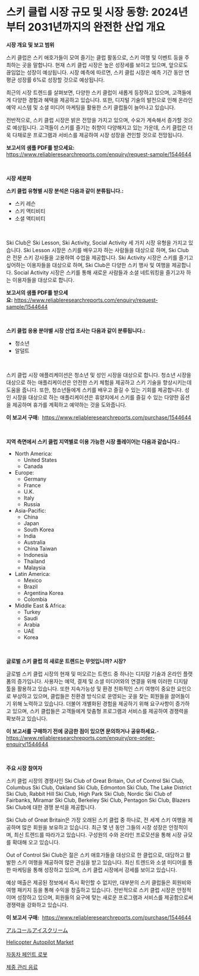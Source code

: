 <p><h1>스키 클럽 시장 규모 및 시장 동향: 2024년부터 2031년까지의 완전한 산업 개요</h1></p><p><strong>시장 개요 및 보고 범위</strong></p>
<p><p>스키 클럽은 스키 애호가들이 모여 즐기는 클럽 활동으로, 스키 여행 및 이벤트 등을 주최하는 곳을 말합니다. 현재 스키 클럽 시장은 높은 성장세를 보이고 있으며, 앞으로도 끊임없는 성장이 예상됩니다. 시장 예측에 따르면, 스키 클럽 시장은 예측 기간 동안 연평균 성장률 6%로 성장할 것으로 예상됩니다. </p><p>최근의 시장 트렌드를 살펴보면, 다양한 스키 클럽이 새롭게 등장하고 있으며, 고객들에게 다양한 경험과 혜택을 제공하고 있습니다. 또한, 디지털 기술의 발전으로 인해 온라인 예약 시스템 및 소셜 미디어 마케팅을 활용한 스키 클럽들이 늘어나고 있습니다.</p><p>전반적으로, 스키 클럽 시장은 밝은 전망을 가지고 있으며, 수요가 계속해서 증가할 것으로 예상됩니다. 고객들이 스키를 즐기는 취향이 다양해지고 있는 가운데, 스키 클럽은 더욱 다채로운 프로그램과 서비스를 제공하여 시장 성장을 견인할 것으로 전망됩니다.</p></p>
<p><strong>보고서의 샘플 PDF를 받으세요:</strong> <a href="https://www.reliableresearchreports.com/enquiry/request-sample/1544644">https://www.reliableresearchreports.com/enquiry/request-sample/1544644</a></p>
<p>&nbsp;</p>
<p><strong>시장 세분화</strong></p>
<p><strong>스키 클럽 유형별 시장 분석은 다음과 같이 분류됩니다.:</strong></p>
<p><ul><li>스키 레슨</li><li>스키 액티비티</li><li>소셜 액티비티</li></ul></p>
<p>&nbsp;</p>
<p><p>Ski Club은 Ski Lesson, Ski Activity, Social Activity 세 가지 시장 유형을 가지고 있습니다. Ski Lesson 시장은 스키를 배우고자 하는 사람들을 대상으로 하며, Ski Club은 전문 스키 강사들을 고용하여 수업을 제공합니다. Ski Activity 시장은 스키를 즐기고 싶어하는 이용자들을 대상으로 하며, Ski Club은 다양한 스키 행사 및 여행을 제공합니다. Social Activity 시장은 스키를 통해 새로운 사람들과 소셜 네트워킹을 즐기고자 하는 이용자들을 대상으로 합니다.</p></p>
<p><strong>보고서의 샘플 PDF를 받으세요:</strong>&nbsp;<a href="https://www.reliableresearchreports.com/enquiry/request-sample/1544644">https://www.reliableresearchreports.com/enquiry/request-sample/1544644</a></p>
<p>&nbsp;</p>
<p><strong> 스키 클럽 응용 분야별 시장 산업 조사는 다음과 같이 분류됩니다.:</strong></p>
<p><ul><li>청소년</li><li>알덜트</li></ul></p>
<p>&nbsp;</p>
<p><p>스키 클럽 시장 애플리케이션은 청소년 및 성인 시장을 대상으로 합니다. 청소년 시장을 대상으로 하는 애플리케이션은 안전한 스키 체험을 제공하고 스키 기술을 향상시키는데 도움을 줍니다. 또한, 청소년들에게 스키를 배우고 즐길 수 있는 기회를 제공합니다. 성인 시장을 대상으로 하는 애플리케이션은 휴양지에서 스키를 즐길 수 있는 다양한 옵션을 제공하며 휴가를 계획하고 예약하는 것을 도와줍니다.</p></p>
<p><strong>이 보고서 구매:</strong>&nbsp; <a href="https://www.reliableresearchreports.com/purchase/1544644">https://www.reliableresearchreports.com/purchase/1544644</a></p>
<p>&nbsp;</p>
<p><strong>지역 측면에서 스키 클럽 지역별로 이용 가능한 시장 플레이어는 다음과 같습니다.:</strong></p>
<p><ul>
    <li>
        North America:
        <ul>
            <li>United States</li>
            <li>Canada</li>
        </ul>
    </li>
    <li>
        Europe:
        <ul>
            <li>Germany</li>
            <li>France</li>
            <li>U.K.</li>
            <li>Italy</li>
            <li>Russia</li>
        </ul>
    </li>
    <li>
        Asia-Pacific:
        <ul>
            <li>China</li>
            <li>Japan</li>
            <li>South Korea</li>
            <li>India</li>
            <li>Australia</li>
            <li>China Taiwan</li>
            <li>Indonesia</li>
            <li>Thailand</li>
            <li>Malaysia</li>
        </ul>
    </li>
    <li>
        Latin America:
        <ul>
            <li>Mexico</li>
            <li>Brazil</li>
            <li>Argentina Korea</li>
            <li>Colombia</li>
        </ul>
    </li>
    <li>
        Middle East & Africa:
        <ul>
            <li>Turkey</li>
            <li>Saudi</li>
            <li>Arabia</li>
            <li>UAE</li>
            <li>Korea</li>
        </ul>
    </li>
    </ul></p>
<p>&nbsp;</p>
<p><strong>글로벌 스키 클럽 의 새로운 트렌드는 무엇입니까? 시장?</strong></p>
<p><p>글로벌 스키 클럽 시장의 현재 및 떠오르는 트렌드 중 하나는 디지턈 기술과 온라인 플랫폼의 증가입니다. 사용자는 예약, 결제 및 소셜 미디어와의 연결을 위해 이러한 디지턈 툴을 활용하고 있습니다. 또한 지속가능성 및 환경 친화적인 스키 여행이 중요한 요인으로 부상하고 있으며, 클럽들은 친환경 방식으로 운영되는 곳을 찾는 회원들을 끌어들이기 위해 노력하고 있습니다. 더불어 개별화된 경험을 제공하기 위해 요구사항이 증가하고 있으며, 스키 클럽들은 고객들에게 맞춤형 프로그램과 서비스를 제공하여 경쟁력을 확보하고 있습니다.</p></p>
<p><strong>이 보고서를 구매하기 전에 궁금한 점이 있으면 문의하거나 공유하세요.</strong>- <a href="https://www.reliableresearchreports.com/enquiry/pre-order-enquiry/1544644">https://www.reliableresearchreports.com/enquiry/pre-order-enquiry/1544644</a></p>
<p>&nbsp;</p>
<p><strong>주요 시장 참여자</strong></p>
<p><p>스키 클럽 시장의 경쟁사인 Ski Club of Great Britain, Out of Control Ski Club, Columbus Ski Club, Oakland Ski Club, Edmonton Ski Club, The Lake District Ski Club, Rabbit Hill Ski Club, High Park Ski Club, Nordic Ski Club of Fairbanks, Miramar Ski Club, Berkeley Ski Club, Pentagon Ski Club, Blazers Ski Club에 대한 경쟁 분석을 제공합니다.</p><p>Ski Club of Great Britain은 가장 오래된 스키 클럽 중 하나로, 전 세계 스키 여행을 제공하며 많은 회원을 보유하고 있습니다. 최근 몇 년 동안 그들의 시장 성장은 안정적이며, 최신 트렌드를 따라가고 있습니다. 구성원의 수와 온라인 프로모션을 통해 시장 규모를 확대해 오고 있습니다.</p><p>Out of Control Ski Club은 젊은 스키 애호가들을 대상으로 한 클럽으로, 대담하고 활발한 스키 여행을 제공하여 많은 관심을 받고 있습니다. 최신 트렌드와 소셜 미디어를 통한 마케팅을 통해 성장하고 있으며, 스키 클럽 시장에서 강세를 보이고 있습니다.</p><p>예상 매출은 제공된 정보에서 즉시 확인할 수 없지만, 대부분의 스키 클럽들은 회원비와 여행 패키지 등을 통해 수익을 창출하고 있습니다. 전반적으로 스키 클럽 시장은 안정적이며 성장하고 있으며, 회원들의 요구에 맞는 새로운 프로그램과 서비스를 제공함으로써 경쟁력을 강화하고 있습니다.</p></p>
<p><strong>이 보고서 구매:</strong>&nbsp;&nbsp;<a href="https://www.reliableresearchreports.com/purchase/1544644">https://www.reliableresearchreports.com/purchase/1544644</a></p>
<p><p><a href="https://medium.com/@jonathanforsyth44/%E3%82%A2%E3%83%AB%E3%82%B3%E3%83%BC%E3%83%AB%E5%90%AB%E6%9C%89%E3%82%A2%E3%82%A4%E3%82%B9%E3%82%AF%E3%83%AA%E3%83%BC%E3%83%A0%E5%B8%82%E5%A0%B4-%E5%B8%82%E5%A0%B4cagr-%E5%B8%82%E5%A0%B4%E3%83%88%E3%83%AC%E3%83%B3%E3%83%89-%E6%88%90%E9%95%B7%E6%88%A6%E7%95%A5%E3%81%AB%E9%96%A2%E3%81%99%E3%82%8B%E6%B4%9E%E5%AF%9F-5eb392884478">アルコールアイスクリーム</a></p><p><a href="https://github.com/Chiragrp22/Market-Research-Report-List-4/blob/main/helicopter-autopilot-market.md">Helicopter Autopilot Market</a></p><p><a href="https://medium.com/@leigh.tymms/%EC%9E%90%EB%8F%99%EC%B0%A8-%EB%8F%84%EC%9E%A5-%EB%A1%9C%EB%B4%87-%EC%8B%9C%EC%9E%A5-%EC%8B%9C%EC%9E%A5-%EC%A0%90%EC%9C%A0%EC%9C%A8-%EC%8B%9C%EC%9E%A5-%ED%8A%B8%EB%A0%8C%EB%93%9C-%EB%B0%8F-%EB%AF%B8%EB%9E%98-%EC%84%B1%EC%9E%A5-%ED%83%90%EC%83%89-2d39c370f5b2">자동차 페인트 로봇</a></p><p><a href="https://medium.com/@abelusikowski95672023/%EC%B2%B4%EC%A4%91-%EA%B4%80%EB%A6%AC-%EC%9D%8C%EB%A3%8C-%EC%8B%9C%EC%9E%A5%EC%9D%80-%EC%8B%9C%EC%9E%A5-%EC%A0%90%EC%9C%A0%EC%9C%A8-%EC%8B%9C%EC%9E%A5-%EB%8F%99%ED%96%A5-%EB%B0%8F-%EC%8B%9C%EC%9E%A5-%EC%84%B1%EC%9E%A5%EC%97%90-%EB%8C%80%ED%95%9C-%EC%A0%95%EB%B3%B4%EB%A5%BC-%EC%A0%9C%EA%B3%B5%ED%95%A9%EB%8B%88%EB%8B%A4-d6ae11f7544c">체중 관리 음료</a></p></p>
